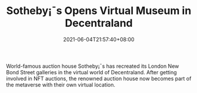 ﻿---
title: "Sotheby¡¯s Opens Virtual Museum in Decentraland"
date: 2021-06-04T21:57:40+08:00
lastmod: 2021-06-04T16:45:40+08:00
draft: false
authors: ["Morton"]
description: "World-famous auction house Sotheby¡¯s has recreated its London New Bond Street galleries in the virtual world of Decentraland. After getting involved in NFT auctions, the renowned auction house now becomes part of the metaverse with their own virtual location."
featuredImage: "sothebys-opens-virtual-museum-in-decentraland.png"
tags: ["Strategy Games","Play to Earn"]
categories: ["news"]
news: ["Strategy Games"]
weight: 
lightgallery: true
pinned: false
recommend: false
recommend1: false
---

World-famous auction house Sotheby¡¯s has recreated its London New Bond Street galleries in the virtual world of Decentraland. After getting involved in NFT auctions, the renowned auction house now becomes part of the metaverse with their own virtual location.

<!--more-->

